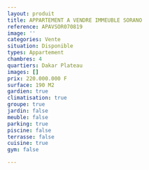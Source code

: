 ```yaml
---
layout: produit
title: APPARTEMENT A VENDRE IMMEUBLE SORANO
reference: APAVSOR070819
image: ''
categories: Vente
situation: Disponible
types: Appartement
chambres: 4
quartiers: Dakar Plateau
images: []
prix: 220.000.000 F
surface: 190 M2
gardien: true
climatisation: true
groupe: true
jardin: false
meuble: false
parking: true
piscine: false
terrasse: false
cuisine: true
gym: false

---
```


